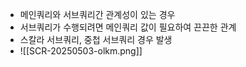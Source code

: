 - 메인쿼리와 서브쿼리간 관계성이 있는 경우
- 서브쿼리가 수행되려면 메인쿼리 값이 필요하여 끈끈한 관계
- 스칼라 서브쿼리, 중첩 서브쿼리 경우 발생
- ![[SCR-20250503-olkm.png]]